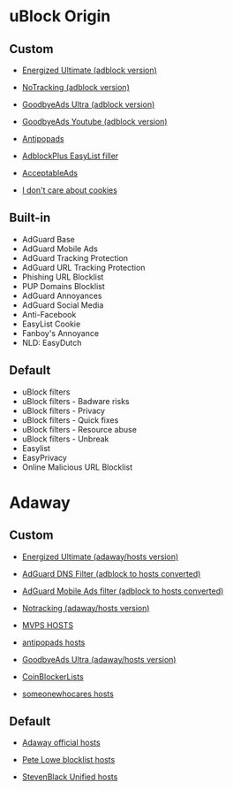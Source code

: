 # uBlock Origin

## Custom
- [Energized Ultimate (adblock version)](https://block.energized.pro/ultimate/formats/filter)

- [NoTracking (adblock version)](https://raw.githubusercontent.com/notracking/hosts-blocklists/master/adblock/adblock.txt)

- [GoodbyeAds Ultra (adblock version)](https://raw.githubusercontent.com/jerryn70/GoodbyeAds/master/Formats/GoodbyeAds-Ultra-AdBlock-Filter.txt)

- [GoodbyeAds Youtube (adblock version)](https://raw.githubusercontent.com/jerryn70/GoodbyeAds/master/Formats/GoodbyeAds-YouTube-AdBlock-Filter.txt)

- [Antipopads](https://raw.githubusercontent.com/Yhonay/antipopads/master/popads.txt)

- [AdblockPlus EasyList filler](https://easylist-downloads.adblockplus.org/abp-filters-anti-cv.txt)

- [AcceptableAds](https://easylist-downloads.adblockplus.org/exceptionrules.txt)

- [I don't care about cookies](https://www.i-dont-care-about-cookies.eu/abp/)

## Built-in
- AdGuard Base
- AdGuard Mobile Ads
- AdGuard Tracking Protection
- AdGuard URL Tracking Protection
- Phishing URL Blocklist
- PUP Domains Blocklist
- AdGuard Annoyances
- AdGuard Social Media
- Anti-Facebook
- EasyList Cookie
- Fanboy's Annoyance
- NLD: EasyDutch

## Default
- uBlock filters
- uBlock filters - Badware risks
- uBlock filters - Privacy
- uBlock filters - Quick fixes
- uBlock filters - Resource abuse
- uBlock filters - Unbreak
- Easylist
- EasyPrivacy
- Online Malicious URL Blocklist

# Adaway

## Custom
- [Energized Ultimate (adaway/hosts version)](https://block.energized.pro/ultimate/formats/hosts.txt)

- [AdGuard DNS Filter (adblock to hosts converted)](https://raw.githubusercontent.com/r-a-y/mobile-hosts/master/AdguardDNS.txt)

- [AdGuard Mobile Ads filter (adblock to hosts converted)](https://raw.githubusercontent.com/r-a-y/mobile-hosts/master/AdguardMobileAds.txt)

- [Notracking (adaway/hosts version)](https://raw.githubusercontent.com/notracking/hosts-blocklists/master/hostnames.txt)

- [MVPS HOSTS](https://winhelp2002.mvps.org/hosts.txt)

- [antipopads hosts](https://raw.githubusercontent.com/Yhonay/antipopads/master/hosts)

- [GoodbyeAds Ultra (adaway/hosts version)](https://raw.githubusercontent.com/jerryn70/GoodbyeAds/master/Hosts/GoodbyeAds-Ultra.txt)

- [CoinBlockerLists](https://zerodot1.gitlab.io/CoinBlockerLists/hosts)

- [someonewhocares hosts](https://someonewhocares.org/hosts/zero/hosts)

## Default
- [Adaway official hosts](https://adaway.org/hosts.txt)

- [Pete Lowe blocklist hosts](https://pgl.yoyo.org/adservers/serverlist.php?hostformat=hosts&showintro=0&mimetype=plaintext)

- [StevenBlack Unified hosts](https://raw.githubusercontent.com/StevenBlack/hosts/master/hosts)
